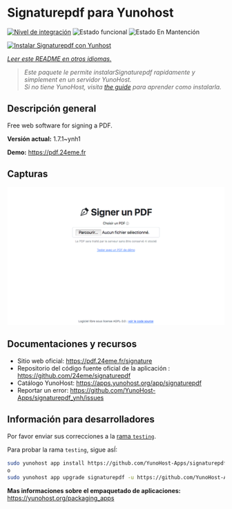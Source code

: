 <!--
Este archivo README esta generado automaticamente<https://github.com/YunoHost/apps/tree/master/tools/readme_generator>
No se debe editar a mano.
-->

# Signaturepdf para Yunohost

[![Nivel de integración](https://dash.yunohost.org/integration/signaturepdf.svg)](https://ci-apps.yunohost.org/ci/apps/signaturepdf/) ![Estado funcional](https://ci-apps.yunohost.org/ci/badges/signaturepdf.status.svg) ![Estado En Mantención](https://ci-apps.yunohost.org/ci/badges/signaturepdf.maintain.svg)

[![Instalar Signaturepdf con Yunhost](https://install-app.yunohost.org/install-with-yunohost.svg)](https://install-app.yunohost.org/?app=signaturepdf)

*[Leer este README en otros idiomas.](./ALL_README.md)*

> *Este paquete le permite instalarSignaturepdf rapidamente y simplement en un servidor YunoHost.*  
> *Si no tiene YunoHost, visita [the guide](https://yunohost.org/install) para aprender como instalarla.*

## Descripción general

Free web software for signing a PDF.

**Versión actual:** 1.7.1~ynh1

**Demo:** <https://pdf.24eme.fr>

## Capturas

![Captura de Signaturepdf](./doc/screenshots/screenshot.png)

## Documentaciones y recursos

- Sitio web oficial: <https://pdf.24eme.fr/signature>
- Repositorio del código fuente oficial de la aplicación : <https://github.com/24eme/signaturepdf>
- Catálogo YunoHost: <https://apps.yunohost.org/app/signaturepdf>
- Reportar un error: <https://github.com/YunoHost-Apps/signaturepdf_ynh/issues>

## Información para desarrolladores

Por favor enviar sus correcciones a la [rama `testing`](https://github.com/YunoHost-Apps/signaturepdf_ynh/tree/testing).

Para probar la rama `testing`, sigue asÍ:

```bash
sudo yunohost app install https://github.com/YunoHost-Apps/signaturepdf_ynh/tree/testing --debug
o
sudo yunohost app upgrade signaturepdf -u https://github.com/YunoHost-Apps/signaturepdf_ynh/tree/testing --debug
```

**Mas informaciones sobre el empaquetado de aplicaciones:** <https://yunohost.org/packaging_apps>

